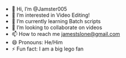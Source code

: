 - 👋 Hi, I’m @Jamster005
- 👀 I’m interested in Video Editing!
- 🌱 I’m currently learning Batch scripts
- 💞️ I’m looking to collaborate on videos
- 📫 How to reach me jamestslone@gmail.com
- 😄 Pronouns: He/Him
- ⚡ Fun fact: I am a big lego fan

<!---
Jamster005/Jamster005 is a ✨ special ✨ repository because its `README.md` (this file) appears on your GitHub profile.
You can click the Preview link to take a look at your changes.
--->
